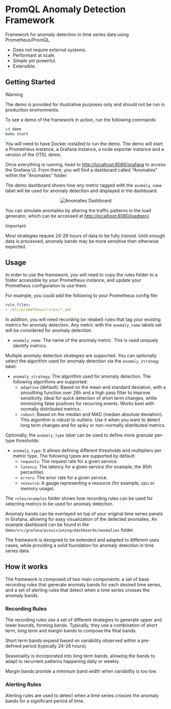 # PromQL Anomaly Detection Framework

Framework for anomaly detection in time series data using Prometheus/PromQL.

  - Does not require external systems.
  - Performant at scale.
  - Simple yet powerful.
  - Extensible.


## Getting Started

> [!WARNING]  
The demo is provided for illustrative purposes only and should not be run in production environments.

To see a demo of the framework in action, run the following commands:

```bash
cd demo
make start
```

You will need to have Docker installed to run the demo.  The demo will start a Prometheus instance, a Grafana instance, a node exporter instance and a version of the OTEL demo.

Once everything is running, head to [http://localhost:8080/grafana](http://localhost:8080/grafana) to access the Grafana UI. From there, you will find a dashboard called "Anomalies" within the "Anomalies" folder.

The demo dashboard shows how any metric tagged with the `anomaly_name` label will be used for anomaly detection and displayed in the dashboard.

<p align="center"><img src="docs/sources/assets/dashboard.png" alt="Anomalies Dashboard"></p>

You can simulate anomalies by altering the traffic patterns in the load generator, which can be accessed at [http://localhost:8080/loadgen/](http://localhost:8080/loadgen/).

> [!IMPORTANT]
> Most strategies require 24-26 hours of data to be fully trained. Until enough data is processed, anomaly bands may be more sensitive than otherwise expected.

## Usage

In order to use the framework, you will need to copy the rules folder to a folder accessible by your Prometheus instance, and update
your Prometheus configuration to use them.

For example, you could add the following to your Prometheus config file:

```yaml
rule_files:
- /etc/prometheus/rules/*.yml
```

In addition, you will need recording (or relabel) rules that tag your existing metrics for anomaly detection. Any metric with the `anomaly_name` labels set will be considered for anomaly detection.

- `anomaly_name`: The name of the anomaly metric. This is used uniquely identify metrics.

Multiple anomaly detection strategies are supported. You can optionally select the algorithm used for anomaly detection via the `anomaly_strategy` label:

- `anomaly_strategy`: The algorithm used for anomaly detection. The following algorithms are supported:
  - `adaptive` (default): Based on the mean and standard deviation, with a smoothing function over 26h and a high pass filter to improve sensitivity. Ideal for quick detection of short term changes, while minimizing false positives for recurring events. Works best with normally distributed metrics.
  - `robust`: Based on the median and MAD (median absolute deviation). This algorithm is robust to outliers. Use it when you want to detect long term changes and for spiky or non-normally distributed metrics.

Optionally, the `anomaly_type` label can be used to define more granular per-type thresholds:

- `anomaly_type`: It allows defining different thresholds and multipliers per metric type. The following types are supported by default:
  - `requests`: The request rate for a given service.
  - `latency`: The latency for a given service (for example, the 95th percentile).
  - `errors`: The error rate for a given service.
  - `resource`: A gauge representing a resource (for example, cpu or memory usage).

The `rules/examples` folder shows how recording rules can be used for selecting metrics to be used for anomaly detection.

Anomaly bands can be overlayed on top of your original time series panels in Grafana, allowing for easy visualization of the detected anomalies. An example dashboard can be found in the `demo/src/grafana/provisioning/dashboards/anomalies` folder.

The framework is designed to be extended and adapted to different uses cases, while providing a solid foundation for anomaly detection in time series data.

## How it works

The framework is composed of two main components: a set of base recording rules that generate anomaly bands for each desired time series, and a set of alerting rules that detect when a time series crosses the anomaly bands.

### Recording Rules

The recording rules use a set of different strategies to generate upper and lower bounds, forming bands. Typically, they use a combination of short term, long term and margin bands to compose the final bands.

Short term bands expand based on variability observed within a pre-defined period (typically 24-26 hours).

Seasonality is incorporated into long term bands, allowing the bands to adapt to recurrent patterns happening daily or weekly.

Margin bands provide a minimum band width when variability is too low.

### Alerting Rules

Alerting rules are used to detect when a time series crosses the anomaly bands for a significant period of time.
